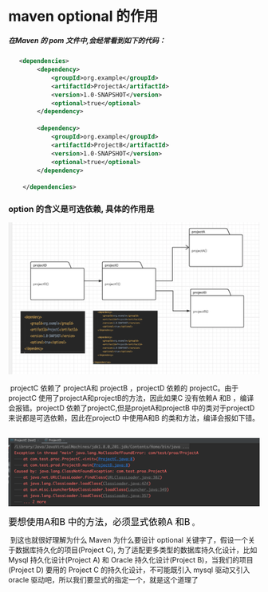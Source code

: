 # maven optional 的作用

#####   在Maven 的 pom 文件中,会经常看到如下的代码：

```xml
   <dependencies>
        <dependency>
            <groupId>org.example</groupId>
            <artifactId>ProjectA</artifactId>
            <version>1.0-SNAPSHOT</version>
            <optional>true</optional>
        </dependency>

        <dependency>
            <groupId>org.example</groupId>
            <artifactId>ProjectB</artifactId>
            <version>1.0-SNAPSHOT</version>
            <optional>true</optional>
        </dependency>

    </dependencies>
```

###  option 的含义是可选依赖, 具体的作用是

![image-20200729153941869](assets/image-20200729153941869.png)         

​          projectC  依赖了 projectA和 projectB ，projectD 依赖的 projectC。由于projectC 使用了projectA和projectB的方法，因此如果C 没有依赖A 和B ，编译会报错。projectD 依赖了projectC,但是projetA和projectB 中的类对于projectD 来说都是可选依赖，因此在projectD  中使用A和B 的类和方法，编译会报如下错。

​    ![image-20200729154537747](assets/image-20200729154537747.png)



<font color=#000000 size=4>要想使用A和B 中的方法，必须显式依赖A 和B</font> 。

​         到这也就很好理解为什么 Maven 为什么要设计 optional 关键字了，假设一个关于数据库持久化的项目(Project C), 为了适配更多类型的数据库持久化设计，比如 Mysql 持久化设计(Project A) 和 Oracle 持久化设计(Project B)，当我们的项目(Project D) 要用的 Project C 的持久化设计，不可能既引入 mysql 驱动又引入 oracle 驱动吧，所以我们要显式的指定一个，就是这个道理了

